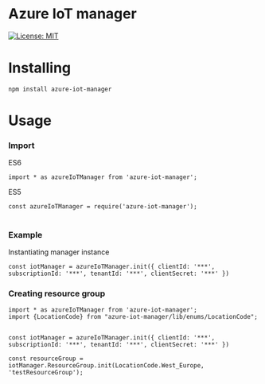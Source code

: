 # Azure IoT manager
[![License: MIT](https://img.shields.io/badge/License-MIT-yellow.svg)](https://opensource.org/licenses/MIT)

# Installing
``npm install azure-iot-manager``
# Usage

### Import

ES6

``import * as azureIoTManager from 'azure-iot-manager';``

ES5

``const azureIoTManager = require('azure-iot-manager');``

#

### Example

Instantiating manager instance

``const iotManager = azureIoTManager.init({ clientId: '***', subscriptionId: '***', tenantId: '***', clientSecret: '***' })``

### Creating resource group
```
import * as azureIoTManager from 'azure-iot-manager';
import {LocationCode} from "azure-iot-manager/lib/enums/LocationCode";


const iotManager = azureIoTManager.init({ clientId: '***', subscriptionId: '***', tenantId: '***', clientSecret: '***' })

const resourceGroup = iotManager.ResourceGroup.init(LocationCode.West_Europe, 'testResourceGroup');
```


